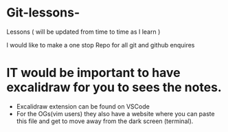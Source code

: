 # Git-lessons-
Lessons ( will be updated from time to time as I learn )

I would like to make a one stop Repo for all git and github enquires

# IT would be important to have excalidraw for you to sees the notes.

* Excalidraw extension can be found on VSCode 
* For the OGs(vim users) they also have a website where you can paste this file and get to move away from the dark screen (terminal).   
